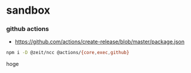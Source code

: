 # sandbox

### github actions

- https://github.com/actions/create-release/blob/master/package.json

```sh
npm i -D @zeit/ncc @actions/{core,exec,github}
```

hoge
